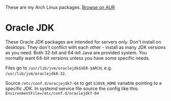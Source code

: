 These are my Arch Linux packages. [Browse on AUR](https://aur.archlinux.org/packages/?SeB=m&K=Nowaker)

# Oracle JDK

These Oracle JDK packages are intended for servers only. Don't install on desktops.
They don't conflict with each other - install as many JDK versions as you need.
Both 32-bit and 64-bit Java are provided system. You normally want 64-bit versions unless you have some specific needs.

Files go to `/usr/lib/jvm/oraclejdk$VER-$ARCH`, e.g. `/usr/lib/jvm/oraclejdk8-32`.

Source `/etc/conf.d/oracjejdk7-64` to get `$JAVA_HOME` variable pointing to a specific JDK.
In systemd service file source the config like this: `EnvironmentFile=/etc/conf.d/oraclejdk7-64`

